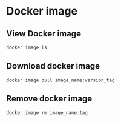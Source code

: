# Docker image

## View Docker image

`docker image ls`

## Download docker image

`docker image pull image_name:version_tag`

## Remove docker image

`docker image rm image_name:tag`
